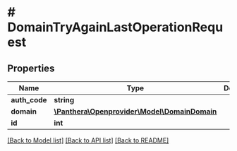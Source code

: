 # # DomainTryAgainLastOperationRequest

## Properties

Name | Type | Description | Notes
------------ | ------------- | ------------- | -------------
**auth_code** | **string** |  | [optional]
**domain** | [**\Panthera\Openprovider\Model\DomainDomain**](DomainDomain.md) |  | [optional]
**id** | **int** |  | [optional]

[[Back to Model list]](../../README.md#models) [[Back to API list]](../../README.md#endpoints) [[Back to README]](../../README.md)
